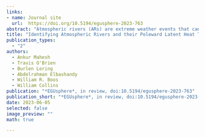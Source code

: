 ```yaml
---
links:
- name: Journal site
  url:  https://doi.org/10.5194/egusphere-2023-763
abstract: "Atmospheric rivers (ARs) are extreme weather events that can alleviate drought or cause billions of dollars in flood damage. By transporting significant amounts of latent energy towards the poles, they are crucial to maintaining the climate system’s energy balance. Since there is no first-principles definition of an AR grounded in geophysical fluid mechanics, AR identification is currently performed by a multitude of expert-defined, threshold-based algorithms. The variety of AR detection algorithms has introduced uncertainty into the study of ARs, and the algorithms' thresholds may not generalize to new climate datasets and resolutions. We train convolutional neural networks (CNNs) to detect ARs while representing this uncertainty; we name these models ARCNNs.  To detect ARs without requiring new labeled data and labor-intensive AR detection campaigns, we present a semi-supervised learning framework based on image style transfer. This framework generalizes ARCNNs across climate datasets and input fields. Using idealized and realistic numerical models, together with observations, we assess the performance of the ARCNNs. We test the ARCNNs in an idealized simulation of a shallow water fluid, in which nearly all the tracer transport can be attributed to AR-like filamentary structures. In reanalysis and a high-resolution climate model, we use ARCNNs to calculate the contribution of ARs to meridional latent heat transport, and we demonstrate that this quantity varies considerably due to AR detection uncertainty."
title: "Identifying Atmospheric Rivers and their Poleward Latent Heat Transport with Generalizable Neural Networks: ARCNNv1"
publication_types:
  - "2"
authors:
  - Ankur Mahesh
  - Travis O'Brien
  - Burlen Loring
  - Abdelrahman Elbashandy
  - William R. Boos
  - William Collins
publication: "*EGUsphere*, in review, doi:10.5194/egusphere-2023-763"
publication_short: "*EGUsphere*, in review, doi:10.5194/egusphere-2023-763"
date: 2023-06-05
selected: false
image_preview: ""
math: true

---
```

